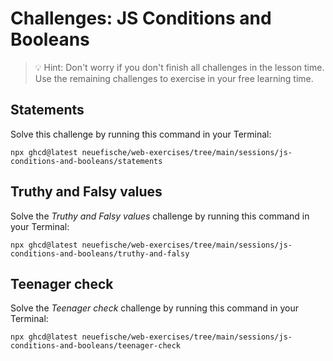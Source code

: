 # Challenges: JS Conditions and Booleans

> 💡 Hint: Don't worry if you don't finish all challenges in the lesson time. Use the remaining
> challenges to exercise in your free learning time.

## Statements

Solve this challenge by running this command in your Terminal:

```
npx ghcd@latest neuefische/web-exercises/tree/main/sessions/js-conditions-and-booleans/statements
```

## Truthy and Falsy values

Solve the _Truthy and Falsy values_ challenge by running this command in your Terminal:

```
npx ghcd@latest neuefische/web-exercises/tree/main/sessions/js-conditions-and-booleans/truthy-and-falsy
```

<!--

## Converting boolean values to strings

Solve this [Kata](https://www.codewars.com/kata/53369039d7ab3ac506000467/train/javascript).

## Grasshopper - If/else syntax debug

Solve this [Kata](https://www.codewars.com/kata/57089707fe2d01529f00024a/train/javascript).

## Grasshopper - Personalized Message

Solve this [Kata](https://www.codewars.com/kata/5772da22b89313a4d50012f7/train/javascript).

-->

## Teenager check

Solve the _Teenager check_ challenge by running this command in your Terminal:

```
npx ghcd@latest neuefische/web-exercises/tree/main/sessions/js-conditions-and-booleans/teenager-check
```
